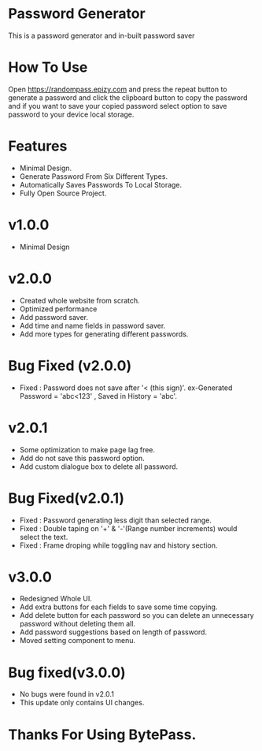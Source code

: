 # Password Generator

This is a password generator and in-built password saver

# How To Use 

Open https://randompass.epizy.com and press the repeat button to generate a password and click the clipboard button to copy the password and if you want to save your copied password select option to save password to your device local storage.

# Features

* Minimal Design.
* Generate Password From Six Different Types.
* Automatically Saves Passwords To Local Storage.
* Fully Open Source Project.

# v1.0.0
* Minimal Design

# v2.0.0

* Created whole website from scratch.
* Optimized performance
* Add password saver.
* Add time and name fields in password saver.
* Add more types for generating different passwords.

# Bug Fixed (v2.0.0)

* Fixed : Password does not save after '< (this sign)'. ex-Generated Password = 'abc<123' , Saved in History = 'abc'.
 
# v2.0.1

* Some optimization to make page lag free.
* Add do not save this password option.
* Add custom dialogue box to delete all password.


# Bug Fixed(v2.0.1)

* Fixed : Password generating less digit than selected range.
* Fixed : Double taping on '+' & '-'(Range number increments) would select the text.
* Fixed : Frame droping while toggling nav and history section.

# v3.0.0

* Redesigned Whole UI.
* Add extra buttons for each fields to save some time copying.
* Add delete button for each password so you can delete an unnecessary password without deleting them all.
* Add password suggestions based on length of password.
* Moved setting component to menu.

# Bug fixed(v3.0.0)

* No bugs were found in v2.0.1
* This update only contains UI changes.


# Thanks For Using BytePass.